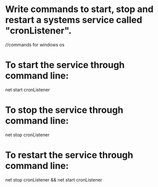 # Write commands to start, stop and restart a systems service called "cronListener".


//commands for windows os

# To start the service through command line:
net start cronListener

# To stop the service through command line:
net stop cronListener

# To restart the service through command line:
net stop cronListener && net start cronListener
